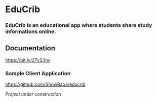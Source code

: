 # EduCrib
### EduCrib is an educational app where students share study informations online.

## Documentation
https://bit.ly/2TyS3nv


### Sample Client Application 
https://github.com/ShowBaba/educrib


*Project under construction*
